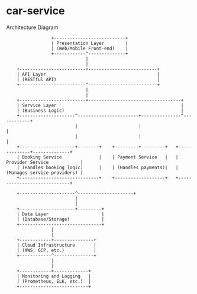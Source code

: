 # car-service

Architecture Diagram

                     +---------------------------+
                     | Presentation Layer        |
                     | (Web/Mobile Front-end)    |
                     +------------^--------------+
                                  |
                                  |
        +-------------------------+--------------------------+
        | API Layer                                          |
        | (RESTful API)                                      |
        +-------------------------^--------------------------+
                                  |
                                  |
        +-------------------------+-----------------------------------+
        | Service Layer                                               |
        | (Business Logic)                                            |
        +---------------------^-----------------------+---------------^------------+
                              |                       |                            |
                              |                       |                            |
        +---------------------+--------+    +---------+---------+   +--------------+--------------+
        | Booking Service              |    | Payment Service   |   | Provider Service            |
        | (Handles booking logic)      |    | (Handles payments)|   | (Manages service providers) |
        +------------------------------+    +-------------------+   +-----------------------------+

        +---------------------^---------------------+
                              |
                              |
        +---------------------+---------+
        | Data Layer                    |
        | (Database/Storage)            |
        +-------------------------------+
                     |
                     |
        +------------+---------------+
        | Cloud Infrastructure       |
        | (AWS, GCP, etc.)           |
        +------------^---------------+
                     |
                     |
        +------------+-------------+
        | Monitoring and Logging   |
        | (Prometheus, ELK, etc.)  |
        +--------------------------+
